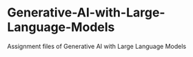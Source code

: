 # Generative-AI-with-Large-Language-Models
Assignment files of Generative AI with Large Language Models
